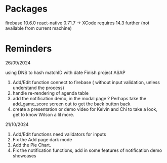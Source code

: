 
# Packages
firebase 10.6.0
react-native 0.71.7 -> XCode requires 14.3 further (not available from current machine)

# Reminders 
26/09/2024

using DNS to hash matchID with date 
Finish project ASAP 
1. Add/Edit function connect to firebase ( without input validation, unless understand the process)
2. handle re-rendering of agenda table 
3. add the notification demo, in the modal page ? Perhaps take the add_game_score screen out to get the back button back 
4. create a presentation or demo video for Kelvin and Chi to take a look, get to know Wilson a lil more. 

21/10/2024
1. Add/Edit functions need validators for inputs
2. Fix the Add page dark mode
3. Add the Pie Chart. 
4. Fix the notification functions, add in some features of notification demo showcases 
 
